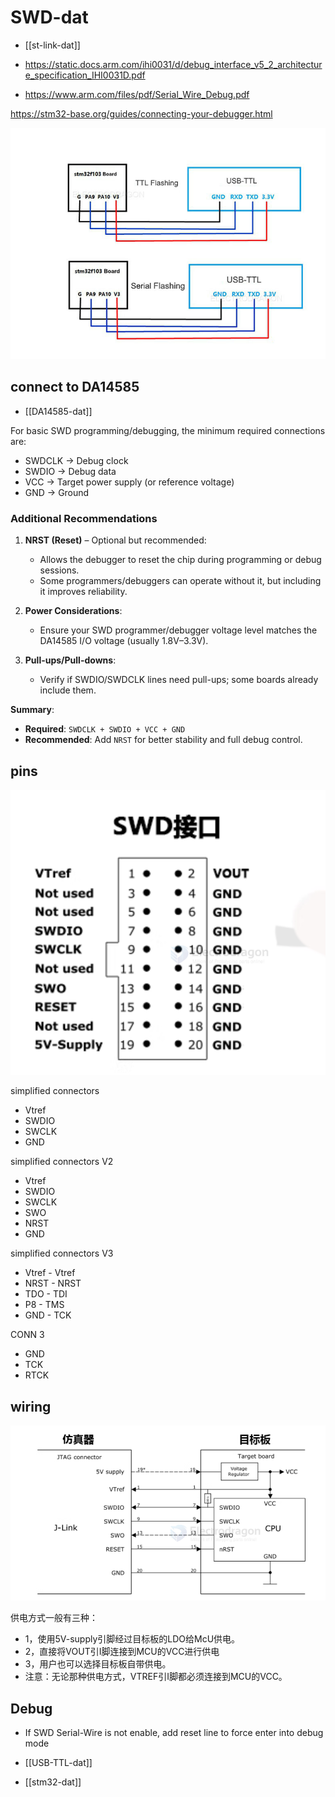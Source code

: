 
# SWD-dat

- [[st-link-dat]]

- https://static.docs.arm.com/ihi0031/d/debug_interface_v5_2_architecture_specification_IHI0031D.pdf
- https://www.arm.com/files/pdf/Serial_Wire_Debug.pdf


https://stm32-base.org/guides/connecting-your-debugger.html

![](2024-07-05-17-37-28.png)


## connect to DA14585 

- [[DA14585-dat]]


For basic SWD programming/debugging, the minimum required connections are:

- SWDCLK -> Debug clock
- SWDIO -> Debug data
- VCC -> Target power supply (or reference voltage)
- GND -> Ground


### Additional Recommendations

1. **NRST (Reset)** – Optional but recommended:
   - Allows the debugger to reset the chip during programming or debug sessions.
   - Some programmers/debuggers can operate without it, but including it improves reliability.

2. **Power Considerations**:
   - Ensure your SWD programmer/debugger voltage level matches the DA14585 I/O voltage (usually 1.8V–3.3V).

3. **Pull-ups/Pull-downs**:
   - Verify if SWDIO/SWDCLK lines need pull-ups; some boards already include them.

**Summary**:  
- **Required**: `SWDCLK + SWDIO + VCC + GND`  
- **Recommended**: Add `NRST` for better stability and full debug control.


## pins 

![](2025-09-23-13-51-11.png)

simplified connectors 

- Vtref 
- SWDIO
- SWCLK
- GND 

simplified connectors V2

- Vtref
- SWDIO
- SWCLK
- SWO
- NRST
- GND

simplified connectors V3

- Vtref - Vtref 
- NRST - NRST 
- TDO - TDI
- P8 - TMS
- GND - TCK 


CONN 3 

- GND
- TCK
- RTCK 

## wiring 

![](2025-09-23-13-27-22.png)

供电方式一般有三种：

- 1，使用5V-supply引脚经过目标板的LDO给McU供电。
- 2，直接将VOUT引I脚连接到MCU的VCC进行供电
- 3，用户也可以选择目标板自带供电。
- 注意：无论那种供电方式，VTREF引I脚都必须连接到MCU的VCC。

## Debug


* If SWD Serial-Wire is not enable, add reset line to force enter into debug mode

- [[USB-TTL-dat]]

- [[stm32-dat]]